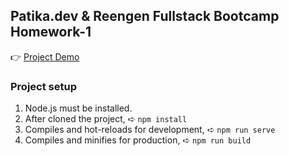 ## Patika.dev & Reengen Fullstack Bootcamp Homework-1

👉 [Project Demo](https://determined-austin-bed45a.netlify.app/)

### Project setup

1. Node.js must be installed.
2. After cloned the project, ➪ `npm install`
3. Compiles and hot-reloads for development, ➪ `npm run serve`
4. Compiles and minifies for production, ➪ `npm run build`
